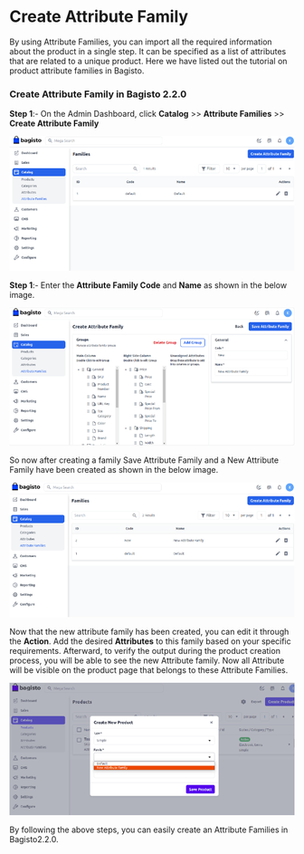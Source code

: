 # Create Attribute Family

By using Attribute Families, you can import all the required information about the product in a single step. It can be specified as a list of attributes that are related to a unique product. Here we have listed out the tutorial on product attribute families in Bagisto.

### Create Attribute Family in Bagisto 2.2.0

**Step 1**:- On the Admin Dashboard, click **Catalog** >> **Attribute Families** >> **Create Attribute Family**

 ![Attribute Family](../../assets/2.2.0/images/attribute/createFamily.png)

**Step 1**:-  Enter the **Attribute Family Code** and **Name** as shown in the below image.

 ![Save Family](../../assets/2.2.0/images/attribute/saveFamily.png)

 So now after creating a family Save Attribute Family and a New Attribute Family have been created as shown in the below image.

  ![Family Grid](../../assets/2.2.0/images/attribute/familyGrid.png)

 Now that the new attribute family has been created, you can edit it through the **Action**. Add the desired **Attributes** to this family based on your specific requirements. Afterward, to verify the output during the product creation process, you will be able to see the new Attribute family. Now all Attribute will be visible on the product page that belongs to these Attribute Families.

   ![Output](../../assets/2.2.0/images/attribute/output.png)

By following the above steps, you can easily create an Attribute Families in Bagisto2.2.0.